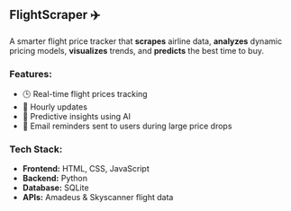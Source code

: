 ## FlightScraper ✈️
A smarter flight price tracker that **scrapes** airline data, **analyzes** dynamic pricing models, **visualizes** trends, and **predicts** the best time to buy.

### Features:
- 🕒 Real-time flight prices tracking
- 🔁 Hourly updates
- 🤖 Predictive insights using AI
- 📩 Email reminders sent to users during large price drops

### Tech Stack:
- **Frontend:** HTML, CSS, JavaScript
- **Backend:** Python
- **Database:** SQLite
- **APIs:** Amadeus & Skyscanner flight data
